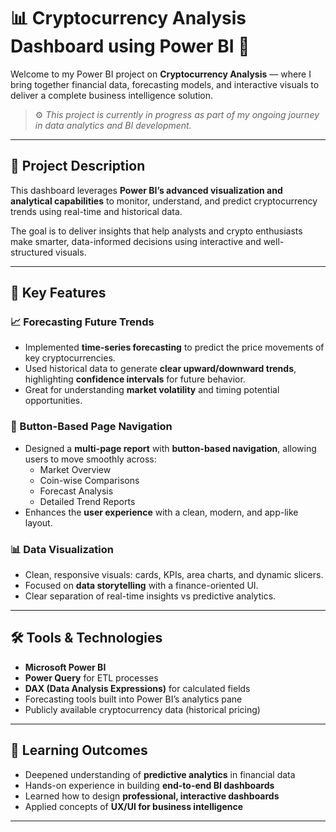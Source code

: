 # 📊 Cryptocurrency Analysis Dashboard using Power BI 🚀

Welcome to my Power BI project on **Cryptocurrency Analysis** — where I bring together financial data, forecasting models, and interactive visuals to deliver a complete business intelligence solution.

> ⚙️ *This project is currently in progress as part of my ongoing journey in data analytics and BI development.*

---

## 📌 Project Description

This dashboard leverages **Power BI’s advanced visualization and analytical capabilities** to monitor, understand, and predict cryptocurrency trends using real-time and historical data.

The goal is to deliver insights that help analysts and crypto enthusiasts make smarter, data-informed decisions using interactive and well-structured visuals.

---

## 🧠 Key Features

### 📈 Forecasting Future Trends
- Implemented **time-series forecasting** to predict the price movements of key cryptocurrencies.
- Used historical data to generate **clear upward/downward trends**, highlighting **confidence intervals** for future behavior.
- Great for understanding **market volatility** and timing potential opportunities.

### 🧭 Button-Based Page Navigation
- Designed a **multi-page report** with **button-based navigation**, allowing users to move smoothly across:
  - Market Overview
  - Coin-wise Comparisons
  - Forecast Analysis
  - Detailed Trend Reports
- Enhances the **user experience** with a clean, modern, and app-like layout.

### 📊 Data Visualization
- Clean, responsive visuals: cards, KPIs, area charts, and dynamic slicers.
- Focused on **data storytelling** with a finance-oriented UI.
- Clear separation of real-time insights vs predictive analytics.

---

## 🛠 Tools & Technologies

- **Microsoft Power BI**
- **Power Query** for ETL processes
- **DAX (Data Analysis Expressions)** for calculated fields
- Forecasting tools built into Power BI’s analytics pane
- Publicly available cryptocurrency data (historical pricing)

---

## 🎯 Learning Outcomes

- Deepened understanding of **predictive analytics** in financial data
- Hands-on experience in building **end-to-end BI dashboards**
- Learned how to design **professional, interactive dashboards**
- Applied concepts of **UX/UI for business intelligence**

---



